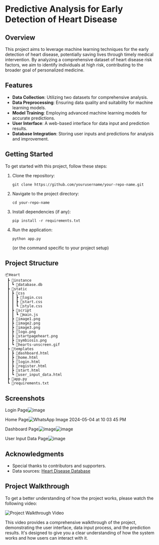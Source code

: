 # Predictive Analysis for Early Detection of Heart Disease

## Overview

This project aims to leverage machine learning techniques for the early detection of heart disease, potentially saving lives through timely medical intervention. By analyzing a comprehensive dataset of heart disease risk factors, we aim to identify individuals at high risk, contributing to the broader goal of personalized medicine.

## Features

- **Data Collection**: Utilizing two datasets for comprehensive analysis.
- **Data Preprocessing**: Ensuring data quality and suitability for machine learning models.
- **Model Training**: Employing advanced machine learning models for accurate predictions.
- **User Interface**: A web-based interface for data input and prediction results.
- **Database Integration**: Storing user inputs and predictions for analysis and improvement.

## Getting Started

To get started with this project, follow these steps:

1. Clone the repository:
   ```
   git clone https://github.com/yourusername/your-repo-name.git
   ```
2. Navigate to the project directory:
   ```
   cd your-repo-name
   ```
3. Install dependencies (if any):
   ```
   pip install -r requirements.txt
   ```
4. Run the application:
   ```
   python app.py
   ```
   (or the command specific to your project setup)

## Project Structure
```
📦Heart
 ┣ 📂instance
 ┃ ┗ 📜database.db
 ┣ 📂static
 ┃ ┣ 📂css
 ┃ ┃ ┣ 📜login.css
 ┃ ┃ ┣ 📜start.css
 ┃ ┃ ┗ 📜style.css
 ┃ ┣ 📂script
 ┃ ┃ ┗ 📜main.js
 ┃ ┣ 📜image1.png
 ┃ ┣ 📜image2.png
 ┃ ┣ 📜image3.png
 ┃ ┣ 📜logo.png
 ┃ ┣ 📜startpageheart.png
 ┃ ┣ 📜symbiosis.png
 ┃ ┗ 📜hearts-unscreen.gif
 ┣ 📂templates
 ┃ ┣ 📜dashboard.html
 ┃ ┣ 📜home.html
 ┃ ┣ 📜login.html
 ┃ ┣ 📜register.html
 ┃ ┣ 📜start.html
 ┃ ┗ 📜user_input_data.html
 ┣ 📜app.py
 ┗ 📜requirements.txt
```

## Screenshots

Login Page![image](https://github.com/SachinMhetre678/Heart_Disease_Prediction/assets/138901374/3e3ae6c0-41a7-4630-bf16-21dbed61120d)

Home Page![WhatsApp Image 2024-05-04 at 10 03 45 PM](https://github.com/SachinMhetre678/Heart_Disease_Prediction/assets/138901374/fdc2debd-afce-455c-b302-379eb137c1f6)

Dashboard Page![image](https://github.com/SachinMhetre678/Heart_Disease_Prediction/assets/138901374/f1758789-7ddd-4763-8ece-2943588c238c)![image](https://github.com/SachinMhetre678/Heart_Disease_Prediction/assets/138901374/01afc62d-a01a-4267-9817-f2aa23f65acb)

User Input Data Page![image](https://github.com/SachinMhetre678/Heart_Disease_Prediction/assets/138901374/faeaed06-27b1-43dc-9af0-cce434df45d8)

## Acknowledgments
- Special thanks to contributors and supporters.
- Data sources: [Heart Disease Database](https://archive.ics.uci.edu/dataset/45/heart+disease)

  
## Project Walkthrough

To get a better understanding of how the project works, please watch the following video:

![Project Walkthrough Video](https://github.com/SachinMhetre678/Heart_Disease_Prediction/assets/138901374/67262373-2a50-4d53-a01d-041d7225fb62)


This video provides a comprehensive walkthrough of the project, demonstrating the user interface, data input process, and the prediction results. It's designed to give you a clear understanding of how the system works and how users can interact with it.

